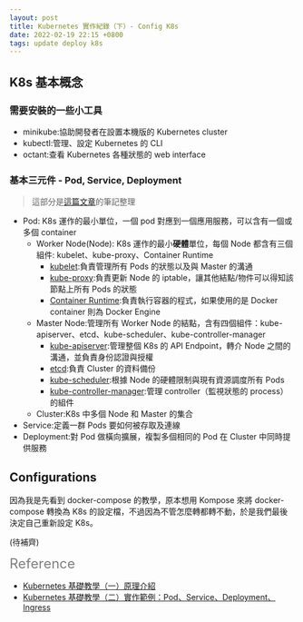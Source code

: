 ```yaml
---
layout: post
title: Kubernetes 實作紀錄（下）- Config K8s
date: 2022-02-19 22:15 +0800
tags: update deploy k8s
---
```


## K8s 基本概念
### 需要安裝的一些小工具
* minikube:協助開發者在設置本機版的 Kubernetes cluster
* kubectl:管理、設定 Kubernetes 的 CLI
* octant:查看 Kubernetes 各種狀態的 web interface

### 基本三元件 - Pod, Service, Deployment
> 這部分是[這篇文章](https://cwhu.medium.com/kubernetes-basic-concept-tutorial-e033e3504ec0)的筆記整理

* Pod: K8s 運作的最小單位，一個 pod 對應到一個應用服務，可以含有一個或多個 container
  * Worker Node(Node): K8s 運作的最小**硬體**單位，每個 Node 都含有三個組件: kubelet、kube-proxy、Container Runtime
    * <ins>kubelet</ins>:負責管理所有 Pods 的狀態以及與 Master 的溝通
    * <ins>kube-proxy</ins>:負責更新 Node 的 iptable，讓其他結點/物件可以得知該節點上所有 Pods 的狀態
    * <ins>Container Runtime</ins>:負責執行容器的程式，如果使用的是 Docker container 則為 Docker Engine
  * Master Node:管理所有 Worker Node 的結點，含有四個組件：kube-apiserver、etcd、kube-scheduler、kube-controller-manager
    * <ins>kube-apiserver</ins>:管理整個 K8s 的 API Endpoint，轉介 Node 之間的溝通，並負責身份認證與授權
    * <ins>etcd</ins>:負責 Cluster 的資料備份
    * <ins>kube-scheduler</ins>:根據 Node 的硬體限制與現有資源調度所有 Pods
    * <ins>kube-controller-manager</ins>:管理 controller（監視狀態的 process）的組件
  * Cluster:K8s 中多個 Node 和 Master 的集合
* Service:定義一群 Pods 要如何被存取及連線
* Deployment:對 Pod 做橫向擴展，複製多個相同的 Pod 在 Cluster 中同時提供服務


## Configurations
因為我是先看到 docker-compose 的教學，原本想用 Kompose 來將 docker-compose 轉換為 K8s 的設定檔，不過因為不管怎麼轉都轉不動，於是我們最後決定自己重新設定 K8s。

(待補齊)

<font color="grey" style="font-size: 24px">Reference</font>
* [Kubernetes 基礎教學（一）原理介紹](https://cwhu.medium.com/kubernetes-basic-concept-tutorial-e033e3504ec0)
* [Kubernetes 基礎教學（二）實作範例：Pod、Service、Deployment、Ingress](https://cwhu.medium.com/kubernetes-implement-ingress-deployment-tutorial-7431c5f96c3e)

